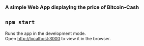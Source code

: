 ### A simple Web App displaying the price of Bitcoin-Cash


## `npm start`

Runs the app in the development mode.\
Open [http://localhost:3000](http://localhost:3000) to view it in the browser.
